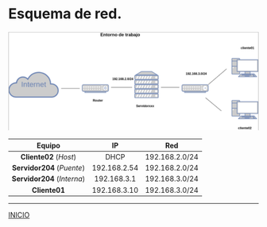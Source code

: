# Esquema de red.

![RED](https://github.com/estebancr1993/nginx/blob/main/imagenes/red.png)

|Equipo                |IP          |Red           |
|:--------------------:|:----------:|:------------:|
|**Cliente02** (*Host*)| DHCP|192.168.2.0/24|
|**Servidor204** (*Puente*)|192.168.2.54|192.168.2.0/24|
|**Servidor204** (*Interna*)|192.168.3.1 |192.168.3.0/24|
|**Cliente01**         |192.168.3.10|192.168.3.0/24|

---

[INICIO](https://github.com/estebancr1993/nginx/blob/main/README.md)
